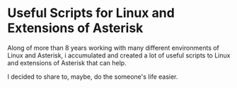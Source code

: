 # Useful Scripts for Linux and Extensions of Asterisk

Along of more than 8 years working with many different environments of Linux and Asterisk, i accumulated and created a lot of useful scripts to Linux and extensions of Asterisk that can help.

I decided to share to, maybe, do the someone's life easier.

